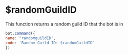 # $randomGuildID

This function returns a random guild ID that the bot is in

```javascript
bot.command({
name: "randomguildID",
code: `Random Guild ID: $randomGuildID`
})
```

